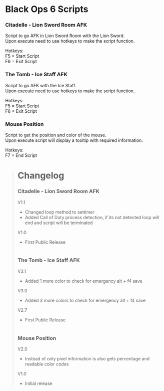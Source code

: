 # Black Ops 6 Scripts
### Citadelle - Lion Sword Room AFK
Script to go AFK in Lion Sword Room with the Lion Sword.<br/>
Upon execute need to use hotkeys to make the script function.<br/>

Hotkeys: <br/>
F5 = Start Script<br>
F6 = Exit Script<br/>

### The Tomb - Ice Staff AFK
Script to go AFK with the Ice Staff.<br/>
Upon execute need to use hotkeys to make the script function.<br/>

Hotkeys: <br/>
F5 = Start Script<br>
F6 = Exit Script<br/>

### Mouse Position
Script to get the position and color of the mouse.<br/>
Upon execute script will display a tooltip with required information.<br/>

Hotkeys: <br/>
F7 = End Script<br/>

> # Changelog
> ### Citadelle - Lion Sword Room AFK
> V1.1<br/>
> - Changed loop method to settimer
> - Added Call of Duty process detection, if its not detected loop will end and script will be terminated
> 
> V1.0
>  - First Public Release<br/><br/>
>
> ### The Tomb - Ice Staff AFK
> V3.1
> - Added 1 more color to check for emergency alt + f4 save<br/>
>
> V3.0
> - Added 3 more colors to check for emergency alt + f4 save<br/>
>
> V2.7
> - First Public Release<br/><br/>
>
> ### Mouse Position
> V2.0
> - Instead of only pixel information is also gets percentage and readable color codes<br/>
>
> V1.0
> - Initial release<br/>

